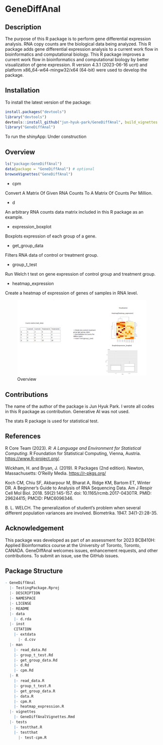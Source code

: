 
<!-- README.md is generated from README.Rmd. Please edit that file -->

# GeneDiffAnal

<!-- badges: start -->
<!-- badges: end -->

## Description

The purpose of this R package is to perform gene differential expression
analysis. RNA copy counts are the biological data being analyzed. This R
package adds gene differential expression analysis to a current work
flow in bioinformatics and computational biology. This R package
improves a current work flow in bioinformatics and computational biology
by better visualization of gene expression. R version 4.3.1 (2023-06-16
ucrt) and platform x86_64-w64-mingw32/x64 (64-bit) were used to develop
the package.

## Installation

To install the latest version of the package:

``` r
install.packages("devtools")
library("devtools")
devtools::install_github("jun-hyuk-park/GeneDiffAnal", build_vignettes = TRUE)
library("GeneDiffAnal")
```

To run the shinyApp: Under construction

## Overview

``` r
ls("package:GeneDiffAnal")
data(package = "GeneDiffAnal") # optional
browseVignettes("GeneDiffAnal")
```

- cpm

Convert A Matrix Of Given RNA Counts To A Matrix Of Counts Per Million.

- d

An arbitrary RNA counts data matrix included in this R package as an
example.

- expression_boxplot

Boxplots expression of each group of a gene.

- get_group_data

Filters RNA data of control or treatment group.

- group_t_test

Run Welch t test on gene expression of control group and treatment
group.

- heatmap_expression

Create a heatmap of expression of genes of samples in RNA level.

<figure>
<img src="inst/extdata/GeneDiffAnal_overview.png" alt="Overview" />
<figcaption aria-hidden="true">Overview</figcaption>
</figure>

## Contributions

The name of the author of the package is Jun Hyuk Park. I wrote all
codes in this R package as contribution. Generative AI was not used.

The stats R package is used for statistical test.

## References

R Core Team (2023). *R: A Language and Environment for Statistical
Computing*. R Foundation for Statistical Computing, Vienna, Austria.
<https://www.R-project.org/>.

Wickham, H. and Bryan, J. (2019). R Packages (2nd edition). Newton,
Massachusetts: O’Reilly Media. <https://r-pkgs.org/>

Koch CM, Chiu SF, Akbarpour M, Bharat A, Ridge KM, Bartom ET, Winter DR.
A Beginner’s Guide to Analysis of RNA Sequencing Data. Am J Respir Cell
Mol Biol. 2018. 59(2):145-157. doi: 10.1165/rcmb.2017-0430TR. PMID:
29624415; PMCID: PMC6096346.

B. L. WELCH. The generalization of student’s problem when several
different population variances are involved. Biometrika. 1947.
34(1-2):28-35.

## Acknowledgement

This package was developed as part of an assessment for 2023 BCB410H:
Applied Bioinformatics course at the University of Toronto, Toronto,
CANADA. GeneDiffAnal welcomes issues, enhancement requests, and other
contributions. To submit an issue, use the GitHub issues.

## Package Structure

``` r
- GeneDiffAnal
  |- TestingPackage.Rproj
  |- DESCRIPTION
  |- NAMESPACE
  |- LICENSE
  |- README
  |- data
    |- d.rda
  |- inst
    CITATION
    |- extdata
      |- d.csv
  |- man
    |- read_data.Rd
    |- group_t_test.Rd
    |- get_group_data.Rd
    |- d.Rd
    |- cpm.Rd
  |- R
    |- read_data.R
    |- group_t_test.R
    |- get_group_data.R
    |- data.R
    |- cpm.R
    |- heatmap_expression.R
  |- vignettes
    |- GeneDiffAnalVignettes.Rmd
  |- tests
    |- testthat.R
    |- testthat
      |- test-cpm.R
```
